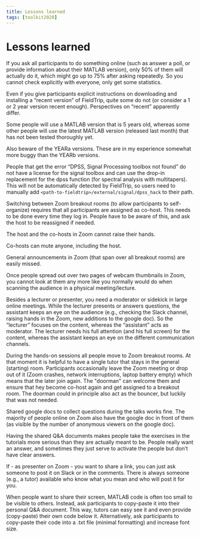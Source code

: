 ```yaml
---
title: Lessons learned
tags: [toolkit2020]
---
```


# Lessons learned

If you ask all participants to do something online (such as answer a poll, or provide information about their MATLAB version), only 50% of them will actually do it, which might go up to 75% after asking repeatedly. So you cannot check explicitly with everyone, only get some statistics.

Even if you give participants explicit instructions on downloading and installing a “recent version” of FieldTrip, quite some do not (or consider a 1 or 2 year version recent enough). Perspectives on “recent” apparently differ.

Some people will use a MATLAB version that is 5 years old, whereas some other people will use the latest MATLAB version (released last month) that has not been tested thoroughly yet.

Also beware of the YEARa versions. These are in my experience somewhat more buggy than the YEARb versions.

People that get the error “DPSS, Signal Processing toolbox not found” do not have a license for the signal toolbox and can use the drop-in replacement for the dpss function (for spectral analysis with multitapers). This will not be automatically detected by FieldTrip, so users need to manually add `<path-to-fieldtrip>/external/signal/dpss_hack` to their path.

Switching between Zoom breakout rooms (to allow participants to self-organize) requires that all participants are assigned as co-host. This needs to be done every time they log in. People have to be aware of this, and ask the host to be reassigned if needed.

The host and the co-hosts in Zoom cannot raise their hands.

Co-hosts can mute anyone, including the host.

General announcements in Zoom (that span over all breakout rooms) are easily missed.

Once people spread out over two pages of webcam thumbnails in Zoom, you cannot look at them any more like you normally would do when scanning the audience in a physical meeting/lecture.

Besides a lecturer or presenter, you need a moderator or sidekick in large online meetings. While the lecturer presents or answers questions, the assistant keeps an eye on the audience (e.g., checking the Slack channel, raising hands in the Zoom, new additions to the google doc). So the “lecturer” focuses on the content, whereas the “assistant” acts as moderator.  The lecturer needs his full attention (and his full screen) for the content, whereas the assistant keeps an eye on the different communication channels.

During the hands-on sessions all people move to Zoom breakout rooms. At that moment it is helpful to have a single tutor that stays in the general (starting) room. Participants occasionally leave the Zoom meeting or drop out of it (Zoom crashes, network interruptions, laptop battery empty) which means that the later join again. The "doorman" can welcome them and ensure that hey become co-host again and get assigned to a breakout room. The doorman could in principle also act as the bouncer, but luckily that was not needed.

Shared google docs to collect questions during the talks works fine. The majority of people online on Zoom also have the google doc in front of them (as visible by the number of anonymous viewers on the google doc).

Having the shared Q&A documents makes people take the exercises in the tutorials more serious than they are actually meant to be. People really want an answer, and sometimes they just serve to activate the people but don’t have clear answers.

If - as presenter on Zoom - you want to share a link, you can just ask someone to post it on Slack or in the comments. There is always someone (e.g., a tutor) available who know what you mean and who will post it for you.

When people want to share their screen, MATLAB code is often too small to be visible to others. Instead, ask participants to copy-paste it into their personal Q&A document. This way, tutors can easy see it and even provide (copy-paste) their own code below it.
Alternatively, ask participants to copy-paste their code into a .txt file (minimal formatting) and increase font size.
